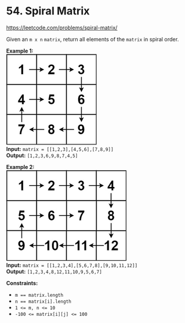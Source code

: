 # 54. Spiral Matrix

https://leetcode.com/problems/spiral-matrix/

Given an `m x n` `matrix`, return all elements of the `matrix` in spiral order.

**Example 1:**\
![img.png](img1.png)\
**Input:** `matrix = [[1,2,3],[4,5,6],[7,8,9]]`\
**Output:** `[1,2,3,6,9,8,7,4,5]`

**Example 2:**\
![img.png](img2.png)\
**Input:** `matrix = [[1,2,3,4],[5,6,7,8],[9,10,11,12]]`\
**Output:** `[1,2,3,4,8,12,11,10,9,5,6,7]`

**Constraints:**
- `m == matrix.length`
- `n == matrix[i].length`
- `1 <= m, n <= 10`
- `-100 <= matrix[i][j] <= 100`
